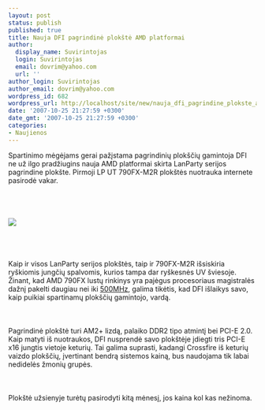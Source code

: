 ```yaml
---
layout: post
status: publish
published: true
title: Nauja DFI pagrindinė plokštė AMD platformai
author:
  display_name: Suvirintojas
  login: Suvirintojas
  email: dovrim@yahoo.com
  url: ''
author_login: Suvirintojas
author_email: dovrim@yahoo.com
wordpress_id: 682
wordpress_url: http://localhost/site/new/nauja_dfi_pagrindine_plokste_amd_platformai/
date: '2007-10-25 21:27:59 +0300'
date_gmt: '2007-10-25 21:27:59 +0300'
categories:
- Naujienos
---
```

<p>Spartinimo mėgėjams gerai pažįstama pagrindinių plokščių gamintoja DFI ne už ilgo pradžiugins nauja AMD platformai skirta LanParty serijos pagrindine plokšte. Pirmoji LP UT 790FX-M2R plokštės nuotrauka internete pasirodė vakar.<br />
<br><br />
<br><br><img src="http://img230.imageshack.us/img230/5981/lp20ut20790fxm2rlf8.jpg"><br><br />
<br><br />
<br>Kaip ir visos LanParty serijos plokštės, taip ir 790FX-M2R išsiskiria ryškiomis jungčių spalvomis, kurios tampa dar ryškesnės UV šviesoje. Žinant, kad AMD 790FX lustų rinkinys yra pajėgus procesoriaus magistralės dažnį pakelti daugiau nei iki <a class="ns" href="http://valid.x86-secret.com/show_oc.php?id=256140">500MHz</a>, galima tikėtis, kad DFI išlaikys savo, kaip puikiai spartinamų plokščių gamintojo, vardą.<br />
<br><br />
<br>Pagrindinė plokštė turi AM2+ lizdą, palaiko DDR2 tipo atmintį bei PCI-E 2.0. Kaip matyti iš nuotraukos, DFI nusprendė savo plokštėje įdiegti tris PCI-E x16 jungtis vietoje keturių. Tai galima suprasti, kadangi Crossfire iš keturių vaizdo plokščių, įvertinant bendrą sistemos kainą, bus naudojama tik labai nedidelės žmonių grupės.<br />
<br><br />
<br>Plokštė užsienyje turėtų pasirodyti kitą mėnesį, jos kaina kol kas nežinoma.</p>

